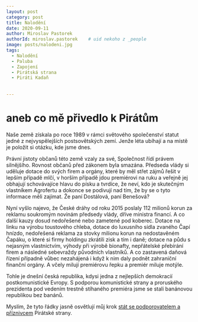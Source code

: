 ```yaml
---
layout: post
category: post
title: Nalodění   
date: 2020-09-11
author: Miroslav Pastorek
authorId: miroslav.pastorek    # uid nekoho z _people
image: posts/nalodeni.jpg
tags:
  - Nalodění
  - Paluba
  - Zapojení
  - Pirátská strana
  - Piráti Kadaň
  
  
---
```


# aneb co mě přivedlo k Pirátům  


Naše země získala po roce 1989 v rámci světového společenství statut jedné z nejvyspělejších postsovětských zemí. 
Jenže léta ubíhají a na místě je položit si otázku, kde jsme dnes.

Právní jistoty občanů této země vzaly za své, Společnost řídí právem silnějšího. Rovnost občanů před zákonem byla smazána. 
Předseda vlády si uděluje dotace do svých firem a orgány, které by měl střet zájmů řešit v lepším případě mlčí, v horším případě jdou premiérovi na ruku 
a veřejně jej obhajují schovávajíce hlavu do písku a tvrdíce, že neví, kdo je skutečným vlastníkem Agrofertu a dokonce se podivují nad tím, že by se o tyto informace měli zajímat. 
Že paní Dostálová, paní Benešová? 

Nyní vyšlo najevo, že České dráhy od roku 2015 poslaly 112 milionů korun za reklamu soukromým novinám předsedy vlády, dříve ministra financí. 
A co další kauzy dosud nedořešené nebo zametené pod koberec. 
Dotace na linku na výrobu toustového chleba, dotace do luxusního sídla zvaného Čapí hnízdo, nedořešená reklama za stovky milionu korun na nedostavěném Čapáku, 
o které si firmy holdingu zkrátili zisk a tím i daně; dotace na půdu s nejasným vlastnictvím, výhody při výrobě bionafty, 
nepřátelské přebírání firem a následné sebevraždy původních vlastníků. 
A co zastavená daňová řízení případně vůbec nezahájená i když k nim daly podnět zahraniční finanční orgány. A včely milují premiérovu řepku a premiér miluje motýle.

Tohle je dnešní česká republika, kdysi jedna z nejlepších demokracií postkomunistické Evropy. 
S podporou komunistické strany a proruského prezidenta pod vedením trestně stíhaného premiéra jsme se stali banánovou republikou bez banánů.

Myslím, že tyto řádky jasně osvětlují můj krok [stát se podporovatelem a příznivcem](https://nalodeni.pirati.cz/) Pirátské strany. 


